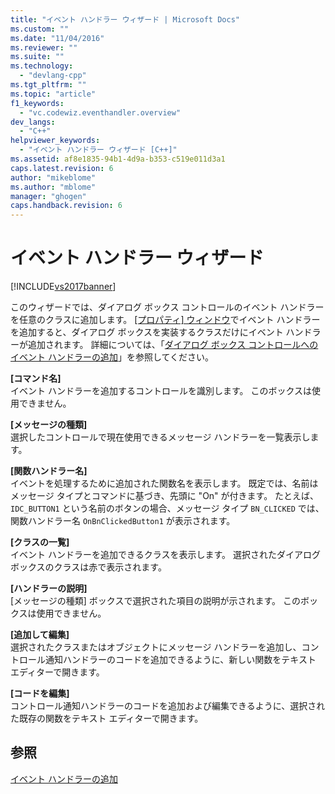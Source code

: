 ```yaml
---
title: "イベント ハンドラー ウィザード | Microsoft Docs"
ms.custom: ""
ms.date: "11/04/2016"
ms.reviewer: ""
ms.suite: ""
ms.technology: 
  - "devlang-cpp"
ms.tgt_pltfrm: ""
ms.topic: "article"
f1_keywords: 
  - "vc.codewiz.eventhandler.overview"
dev_langs: 
  - "C++"
helpviewer_keywords: 
  - "イベント ハンドラー ウィザード [C++]"
ms.assetid: af8e1835-94b1-4d9a-b353-c519e011d3a1
caps.latest.revision: 6
author: "mikeblome"
ms.author: "mblome"
manager: "ghogen"
caps.handback.revision: 6
---
```

# イベント ハンドラー ウィザード
[!INCLUDE[vs2017banner](../assembler/inline/includes/vs2017banner.md)]

このウィザードでは、ダイアログ ボックス コントロールのイベント ハンドラーを任意のクラスに追加します。  [&#91;プロパティ&#93; ウィンドウ](../Topic/Properties%20Window.md)でイベント ハンドラーを追加すると、ダイアログ ボックスを実装するクラスだけにイベント ハンドラーが追加されます。  詳細については、「[ダイアログ ボックス コントロールへのイベント ハンドラーの追加](../mfc/adding-event-handlers-for-dialog-box-controls.md)」を参照してください。  
  
 **\[コマンド名\]**  
 イベント ハンドラーを追加するコントロールを識別します。  このボックスは使用できません。  
  
 **\[メッセージの種類\]**  
 選択したコントロールで現在使用できるメッセージ ハンドラーを一覧表示します。  
  
 **\[関数ハンドラー名\]**  
 イベントを処理するために追加された関数名を表示します。  既定では、名前はメッセージ タイプとコマンドに基づき、先頭に "On" が付きます。  たとえば、`IDC_BUTTON1` という名前のボタンの場合、メッセージ タイプ `BN_CLICKED` では、関数ハンドラー名 `OnBnClickedButton1` が表示されます。  
  
 **\[クラスの一覧\]**  
 イベント ハンドラーを追加できるクラスを表示します。  選択されたダイアログ ボックスのクラスは赤で表示されます。  
  
 **\[ハンドラーの説明\]**  
 \[メッセージの種類\] ボックスで選択された項目の説明が示されます。  このボックスは使用できません。  
  
 **\[追加して編集\]**  
 選択されたクラスまたはオブジェクトにメッセージ ハンドラーを追加し、コントロール通知ハンドラーのコードを追加できるように、新しい関数をテキスト エディターで開きます。  
  
 **\[コードを編集\]**  
 コントロール通知ハンドラーのコードを追加および編集できるように、選択された既存の関数をテキスト エディターで開きます。  
  
## 参照  
 [イベント ハンドラーの追加](../ide/adding-an-event-handler-visual-cpp.md)